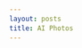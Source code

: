 ```yaml
---
layout: posts
title: AI Photos
---
```

<html lang="en">
<head>
    <meta charset="UTF-8">
    <meta name="viewport" content="width=device-width, initial-scale=1.0">
    <title>Bing Image Creator Results</title>
    <style>
        ul {
            list-style-type: none;
            padding: 0;
            display: flex;
            flex-wrap: wrap;
            margin: -5px;
        }

        li {
            width: 50%;
            box-sizing: border-box;
            padding: 5px;
        }

        img {
            width: 100%;
            height: auto;
            display: block;
            margin: 0 auto;
        }
    </style>
</head>
<body>

<p>I created some photos using Bing Image Creator, and here are the results:</p>
<ul>
    <li><img src="../assets/images/6.jpg" alt="Result Image 1"></li>
    <li><img src="../assets/images/7.jpg" alt="Result Image 2"></li>
    <li><img src="../assets/images/8.jpg" alt="Result Image 3"></li>
    <li><img src="../assets/images/9.jpg" alt="Result Image 4"></li>
</ul>

<p>At first, I searched for 'A house in a desert.' Later, I updated the search to 'A family living in a house in the middle of a desert,' and these are the results:</p>
<ul>
    <li><img src="../assets/images/10.jpg" alt="Result Image 10"></li>
    <li><img src="../assets/images/11.jpg" alt="Result Image 11"></li>
    <li><img src="../assets/images/12.jpg" alt="Result Image 12"></li>
    <li><img src="../assets/images/13.jpg" alt="Result Image 13"></li>
</ul>

<p>But I needed something more realistic, so I searched for 'A realistic image of a family living in a desert.'</p>
<ul>
    <li><img src="../assets/images/14.jpg" alt="Result Image 14"></li>
    <li><img src="../assets/images/15.jpg" alt="Result Image 15"></li>
    <li><img src="../assets/images/16.jpg" alt="Result Image 16"></li>
    <li><img src="../assets/images/17.jpg" alt="Result Image 17"></li>
</ul>

</body>
</html>
